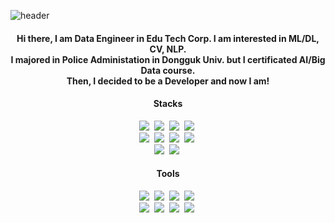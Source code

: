 ![header](https://capsule-render.vercel.app/api?type=waving&color=_hexcode&theme=github_dark_dimmed&height=120&animation=fadeIn&section=footer&text=Pythonzzgr&fontAlign=70)
<h4 align="center">
  Hi there, I am Data Engineer in Edu Tech Corp. I am interested in ML/DL, CV, NLP.
  <br>
  I majored in Police Administation in Dongguk Univ. but I certificated AI/Big Data course.
  <br>
  Then, I decided to be a Developer and now I am!
</h4>

<h4 align="center">Stacks</h3>
<div align="center">
  <img src="https://img.shields.io/badge/python-3670A0?style=plastic&logo=python&logoColor=white"/>&nbsp
  <img src="https://img.shields.io/badge/pandas-150458.svg?style=plastic&logo=pandas&logoColor=white"/>&nbsp
  <img src="https://img.shields.io/badge/numpy-4d77cf.svg?style=plastic&logo=numpy&logoColor=white"/>&nbsp
  <img src="https://img.shields.io/badge/json-000000.svg?style=plastic&logo=JSON&logoColor=white " />&nbsp
</div>

<div align="center">
  <img src="https://img.shields.io/badge/javascript-F7DF1E.svg?style=plastic&logo=javascript&logoColor=white " />&nbsp
  <img src="https://img.shields.io/badge/html5-E34F26.svg?style=plastic&logo=html5&logoColor=white " />&nbsp
  <img src="https://img.shields.io/badge/css3-1572B6.svg?style=plastic&logo=css3&logoColor=white " />&nbsp
  <img src="https://img.shields.io/badge/PHP-777BB4?style=plastic&logo=PHP&logoColor=white"/>&nbsp
</div>
<div align="center">
  <img src="https://img.shields.io/badge/typescript-007ACC.svg?style=plastic&logo=typescript&logoColor=white " />&nbsp
  <img src="https://img.shields.io/badge/React%20Query-FF4154?style=plastic&logo=react%20query&logoColor=white " />&nbsp
</div>

<h4 align="center">Tools</h3>
<div align="center">
  <img src="https://img.shields.io/badge/git-F05033.svg?style=plastic&logo=git&logoColor=white " />&nbsp
  <img src="https://img.shields.io/badge/github-181717.svg?style=plastic&logo=github&logoColor=white " />&nbsp
  <img src="https://img.shields.io/badge/gitlab-FC6D26.svg?style=plastic&logo=gitlab&logoColor=white " />&nbsp
  <img src="https://img.shields.io/badge/postman-FF6C37.svg?style=plastic&logo=postman&logoColor=white " />&nbsp
</div>

<div align="center">
  <img src="https://img.shields.io/badge/intellijidea-000000.svg?style=plastic&logo=intellijidea&logoColor=white " />&nbsp
  <img src="https://img.shields.io/badge/visualstudiocode-007ACC.svg?style=plastic&logo=visualstudiocode&logoColor=white " />&nbsp
  <img src="https://img.shields.io/badge/virtualbox-183A61.svg?style=plastic&logo=virtualbox&logoColor=white " />&nbsp
  <img src="https://img.shields.io/badge/Notion-F3F3F3.svg?style=plastic&logo=notion&logoColor=black " />&nbsp
</div>
